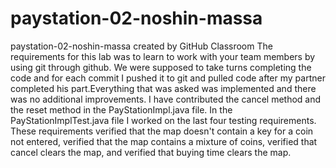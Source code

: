 # paystation-02-noshin-massa
paystation-02-noshin-massa created by GitHub Classroom
The requirements for this lab was to learn to work with your team members by using git through github. We were supposed to take turns completing the code and for each commit I pushed it to git and pulled code after my partner completed his part.Everything that was asked was implemented and there was no additional improvements.
I have contributed the cancel method and the reset method in the PayStationImpl.java file. In the PayStationImplTest.java file I worked on the last four testing requirements. These requirements verified that the map doesn't contain a key for a coin not entered,  verified that the map contains a mixture of coins,  verified  that cancel clears the map,  and verified that buying time clears the map.
